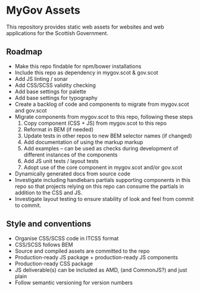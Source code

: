 # MyGov Assets

This repository provides static web assets for websites and web applications for the Scottish Government.

## Roadmap
* Make this repo findable for npm/bower installations
* Include this repo as dependency in mygov.scot & gov.scot
* Add JS linting / sonar
* Add CSS/SCSS validity checking
* Add base settings for palette
* Add base settings for typography
* Create a backlog of code and components to migrate from mygov.scot and gov.scot
* Migrate components from mygov.scot to this repo, following these steps
  1. Copy component (CSS + JS) from mygov.scot to this repo
  2. Reformat in BEM (if needed)
  3. Update tests in other repos to new BEM selector names (if changed)
  4. Add documentation of using the markup markup
  5. Add examples – can be used as checks during development of different
     instances of the components
  5. Add JS unit tests / layout tests
  6. Adopt use of the core component in mygov.scot and/or gov.scot
* Dynamically generated docs from source code
* Investigate including handlebars partials supporting components in this repo so that
  projects relying on this repo can consume the partials in addition to the
  CSS and JS.
* Investigate layout testing to ensure stability of look and feel from commit
  to commit.


## Style and conventions

* Organise CSS/SCSS code in ITCSS format
* CSS/SCSS follows BEM
* Source and compiled assets are committed to the repo
* Production-ready JS package + production-ready JS components
* Production-ready CSS package
* JS deliverable(s) can be included as AMD, (and CommonJS?) and just plain
* Follow semantic versioning for version numbers
